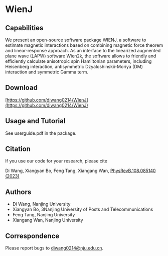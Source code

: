 # WienJ

## Capabilities 
We present an open-source software package WIENJ, a software to estimate magnetic interactions based on combining magnetic force theorem and linear-response approach.  As an interface to the linearized augmented plane wave (LAPW) software Wien2k, the software allows to friendly and efficiently calculate anisotropic spin Hamiltonian parameters, including Heisenberg interaction, antisymmetric Dzyaloshinskii-Moriya (DM) interaction and symmetric Gamma term. 

## Download
[https://github.com/diwang0214/WienJ](https://github.com/diwang0214/WienJ)

## Usage and Tutorial
See userguide.pdf in the package.

## Citation
If you use our code for your research, please cite  

Di Wang, Xiangyan Bo, Feng Tang, Xiangang Wan, [PhysRevB.108.085140 (2023)](https://doi.org/10.1103/PhysRevB.108.085140)

## Authors
* Di Wang, Nanjing University
* Xiangyan Bo, 3Nanjing University of Posts and Telecommunications
* Feng Tang, Nanjing University
* Xiangang Wan, Nanjing University

## Correspondence
Please report bugs to diwang0214@nju.edu.cn.
